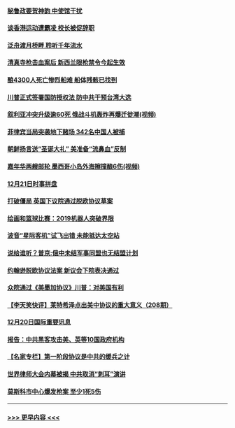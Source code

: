 #### [秘鲁政要贺神韵 中使馆干扰](../pages/prog202/a102734954.md?t=12220955) 
#### [谈香港运动遭霸凌 校长被促辞职](../pages/prog202/a102734865.md?t=12220955) 
#### [泛舟渡月桥畔 聆听千年流水](../pages/prog202/a102734863.md?t=12220955) 
#### [清真寺枪击血案后 新西兰限枪禁令今起生效](../pages/prog202/a102734655.md?t=12220955) 
#### [酿4300人死亡惨烈船难 船体残骸已找到](../pages/prog202/a102734585.md?t=12220955) 
#### [川普正式签署国防授权法 防中共干预台湾大选](../pages/prog202/a102734587.md?t=12220955) 
#### [叙利亚冲突升级逾60死 俄战斗机轰炸再爆迁徙潮(视频)](../pages/prog202/a102734403.md?t=12220955) 
#### [菲律宾当局突袭地下赌场 342名中国人被捕](../pages/prog202/a102734392.md?t=12220955) 
#### [朝鲜扬言送“圣诞大礼” 美准备“流鼻血”反制](../pages/prog202/a102734387.md?t=12220955) 
#### [嘉年华两艘邮轮 墨西哥小岛外海擦撞酿6伤(视频)](../pages/prog202/a102734357.md?t=12220955) 
#### [12月21日时事拼盘](../pages/prog202/a102734213.md?t=12220955) 
#### [打破僵局 英国下议院通过脱欧协议草案](../pages/prog202/a102734197.md?t=12220955) 
#### [绘画和篮球比赛：2019机器人突破界限](../pages/prog202/a102734175.md?t=12220955) 
#### [波音“星际客机”试飞出错 未能抵达太空站](../pages/prog202/a102734149.md?t=12220955) 
#### [说给谁听？普京:俄中未结军事同盟也无结盟计划](../pages/prog202/a102734128.md?t=12220955) 
#### [约翰逊脱欧协议法案 新议会下院表决通过](../pages/prog202/a102734008.md?t=12220955) 
#### [众院通过《美墨加协议》川普：对美国有利](../pages/prog202/a102733996.md?t=12220955) 
#### [【李天笑快评】莱特希泽点出美中协议的重大意义（208期）](../pages/prog202/a102733955.md?t=12220955) 
#### [12月20日国际重要讯息](../pages/prog202/a102733811.md?t=12220955) 
#### [报告：中共黑客攻击美、英等10国政府机构](../pages/prog202/a102733695.md?t=12220955) 
#### [【名家专栏】第一阶段协议是中共的缓兵之计](../pages/prog202/a102733104.md?t=12220955) 
#### [世界律师大会内幕被揭 中共取消“刺耳”演讲](../pages/prog202/a102733621.md?t=12220955) 
#### [莫斯科市中心爆发枪案 至少1死5伤](../pages/prog202/a102733367.md?t=12220955) 

----
#### [ >>> 更早内容 <<< ](../indexes/prog202-earlier.md)
